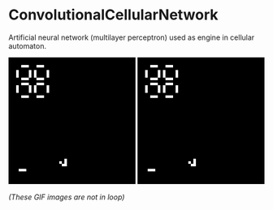 # ConvolutionalCellularNetwork
Artificial neural network (multilayer perceptron) used as engine in cellular automaton.

![Normal](readme-res/w1a.gif)
![Neural](readme-res/w1b.gif)

_(These GIF images are not in loop)_